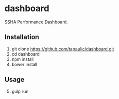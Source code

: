 dashboard
===========
SSHA Performance Dashboard.

Installation
-
1. git clone https://github.com/tapaulic/dashboard.git
2. cd dashboard
3. npm install
4. bower install

Usage
-
5. gulp run
